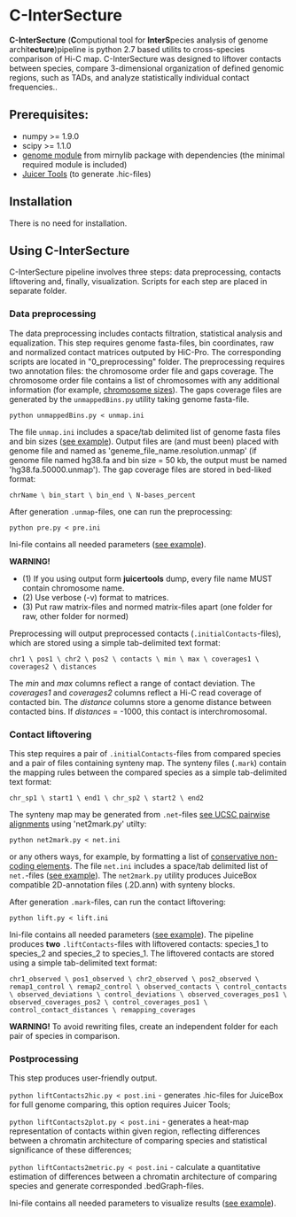 # C-InterSecture
**C-InterSecture** (**C**omputional tool for **InterS**pecies analysis of genome archit**ecture**)pipeline is python 2.7 based utilits to cross-species comparison of Hi-C map. C-InterSecture was designed to liftover contacts between species, compare 3-dimensional organization of defined genomic regions, such as TADs, and analyze statistically individual contact frequencies..
 
## Prerequisites:
- numpy >= 1.9.0
- scipy >= 1.1.0
- [genome module](https://mirnylab.bitbucket.io/hiclib/_modules/mirnylib/genome.html) from mirnylib package with dependencies (the minimal required module is included)
- [Juicer Tools](https://github.com/aidenlab/juicer) (to generate .hic-files)

## Installation
There is no need for installation.

## Using C-InterSecture
C-InterSecture pipeline involves three steps: data preprocessing, contacts liftovering and, finally, visualization. Scripts for each step are placed in separate folder. 

### Data preprocessing
The data preprocessing includes contacts filtration, statistical analysis and equalization. This step requires genome fasta-files, bin coordinates, raw and normalized contact matrices outputed by HiC-Pro. The corresponding scripts are located in "0_preprocessing" folder. The preprocessing requires two annotation files: the chromosome order file and gaps coverage. The chromosome order file contains a list of chromosomes with any additional information (for example, [chromosome sizes](https://github.com/NuriddinovMA/C-InterSecture/tree/master/0_preprocessing/EXAMPLE-UNMAP.ini)). The gaps coverage files are generated by the `unmappedBins.py` utility taking genome fasta-file.
```
python unmappedBins.py < unmap.ini
```
The file `unmap.ini` includes a space/tab delimited list of genome fasta files and bin sizes ([see example](https://github.com/NuriddinovMA/C-InterSecture/tree/master/0_preprocessing/EXAMPLE-UNMAP.ini)).
Output files are (and must been) placed with genome file and named as 'geneme_file_name.resolution.unmap' (if genome file named hg38.fa and bin size = 50 kb, the output must be named 'hg38.fa.50000.unmap'). The gap coverage files are stored in bed-liked format:
```
chrName \ bin_start \ bin_end \ N-bases_percent
```
After generation `.unmap`-files, one can run the preprocessing:
```
python pre.py < pre.ini
```
Ini-file contains all needed parameters ([see example](https://github.com/NuriddinovMA/C-InterSecture/tree/master/0_preprocessing/EXAMPLE-PRE.ini)).

**WARNING!** 
* (1) If you using output form **juicertools** dump, every file name MUST contain chromosome name.
* (2) Use verbose (-v) format to matrices.
* (3) Put raw matrix-files and normed matrix-files apart (one folder for raw, other folder for normed)

Preprocessing will output preprocessed contacts (`.initialContacts`-files), which are stored using a simple tab-delimited text format:
```
chr1 \ pos1 \ chr2 \ pos2 \ contacts \ min \ max \ coverages1 \ coverages2 \ distances
```
The *min* and *max* columns reflect a range of contact deviation. The *coverages1* and *coverages2* columns reflect a Hi-C read coverage of contacted bin. The *distance* columns store a genome distance between contacted bins. If *distances* = -1000, this contact is interchromosomal.

### Contact liftovering
This step requires a pair of `.initialContacts`-files from compared species and a pair of files containing synteny map. 
The synteny files (`.mark`) contain the mapping rules between the compared species as a simple tab-delimited text format:
```
chr_sp1 \ start1 \ end1 \ chr_sp2 \ start2 \ end2
```
The synteny map may be generated from `.net`-files [see UCSC pairwise alignments](http://hgdownload.soe.ucsc.edu/downloads.html) using 'net2mark.py' utilty: 
```
python net2mark.py < net.ini
```
or any others ways, for example, by formatting a list of [conservative non-coding elements](http://ancora.genereg.net/downloads/). The file `net.ini` includes a space/tab delimited list of `net.`-files ([see example](https://github.com/NuriddinovMA/C-InterSecture/tree/master/1_liftovering/EXAMPLE-NET.ini)). The `net2mark.py` utility produces JuiceBox compatible 2D-annotation files (.2D.ann) with synteny blocks.

After generation `.mark`-files, can run the contact liftovering:
```
python lift.py < lift.ini
```
Ini-file contains all needed parameters ([see example](https://github.com/NuriddinovMA/C-InterSecture/tree/master/1_liftovering/EXAMPLE-LIFT.ini)). The pipeline produces **two** `.liftContacts`-files with liftovered contacts: species_1 to species_2 and species_2 to species_1. The liftovered contacts are stored using a simple tab-delimited text format:
```
chr1_observed \ pos1_observed \ chr2_observed \ pos2_observed \ remap1_control \ remap2_control \ observed_contacts \ control_contacts \ observed_deviations \ control_deviations \ observed_coverages_pos1 \ observed_coverages_pos2 \ control_coverages_pos1 \ control_contact_distances \ remapping_coverages
```
**WARNING!** To avoid rewriting files, create an independent folder for each pair of species in comparison.

### Postprocessing
This step produces user-friendly output.

`python liftContacts2hic.py < post.ini` - generates .hic-files for JuiceBox for full genome comparing, this option requires Juicer Tools;

`python liftContacts2plot.py < post.ini` - generates a heat-map representation of contacts within given region, reflecting differences between a chromatin architecture of comparing species and statistical significance of these differences;

`python liftContacts2metric.py < post.ini` - calculate a quantitative estimation of differences between a chromatin architecture of comparing species and generate corresponded .bedGraph-files.

Ini-file contains all needed parameters to visualize results ([see example](https://github.com/NuriddinovMA/C-InterSecture/tree/master/2_postprocessing/EXAMPLE-POST.ini)).
